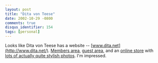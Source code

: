 ```yaml
---
layout: post
title: "Dita von Teese"
date: 2002-10-29 -0800
comments: true
disqus_identifier: 154
tags: [personal]
---
```

Looks like Dita von Teese has a website --
[www.dita.net](http://www.dita.net/). [Members
area](http://www.ditasdomain.com/castlevonteese/), [guest
area](http://www.dita.net/top.php), and an [online
store](http://www.ditasdomain.com/sweets/) with [lots of actually quite
stylish photos](http://www.ditasdomain.com/sweets/photos.php). I'm
impressed.
